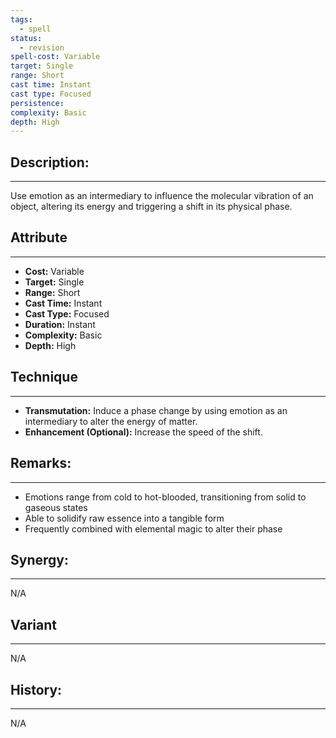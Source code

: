 ```yaml
---
tags:
  - spell
status:
  - revision
spell-cost: Variable
target: Single
range: Short
cast time: Instant
cast type: Focused
persistence:
complexity: Basic
depth: High
---
```

## Description:  
---  
Use emotion as an intermediary to influence the molecular vibration of an object, altering its energy and triggering a shift in its physical phase.  
  
## Attribute  
___  
- __Cost:__ Variable  
- __Target:__ Single  
- __Range:__ Short  
- __Cast Time:__ Instant  
- __Cast Type:__ Focused  
- __Duration:__ Instant  
- __Complexity:__ Basic  
- __Depth:__ High  
  
## Technique  
___  
- __Transmutation:__ Induce a phase change by using emotion as an intermediary to alter the energy of matter.  
- __Enhancement (Optional):__ Increase the speed of the shift.  
  
## Remarks:  
___  
- Emotions range from cold to hot-blooded, transitioning from solid to gaseous states  
- Able to solidify raw essence into a tangible form  
- Frequently combined with elemental magic to alter their phase  
  
## Synergy:  
___  
N/A  
  
## Variant  
___  
N/A  
  
## History:  
___  
N/A